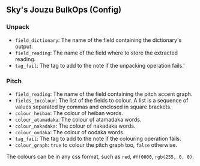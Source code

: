 Sky's Jouzu BulkOps (Config)
---

### Unpack

- `field_dictionary`: The name of the field containing the dictionary's output.
- `field_reading`: The name of the field where to store the extracted reading.
- `tag_fail`: The tag to add to the note if the unpacking operation fails.'

### Pitch

- `field_reading`: The name of the field containing the pitch accent graph.
- `fields_tocolour`: The list of the fields to colour. A list is a sequence of values separated by commas and enclosed in square brackets.
- `colour_heiban`: The colour of heiban words.
- `colour_atamadaka`: The colour of atamadaka words.
- `colour_nakadaka`: The colour of nakadaka words.
- `colour_oodaka`: The colour of oodaka words.
- `tag_fail`: The tag to add to the note if the colouring operation fails.
- `colour_graph`: `true` to colour the pitch graph too, `false` otherwise.

The colours can be in any css format, such as `red`, `#ff0000`, `rgb(255, 0, 0)`.
